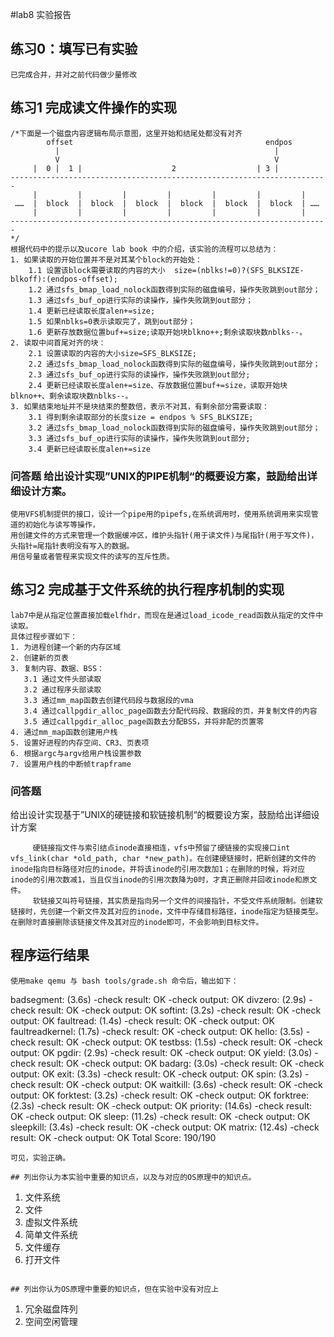 #lab8 实验报告

## 练习0：填写已有实验

```
已完成合并，并对之前代码做少量修改
```

## 练习1 完成读文件操作的实现
```
/*下面是一个磁盘内容逻辑布局示意图，这里开始和结尾处都没有对齐
        offset                                           endpos
          |                                                | 
          V                                                V
     |  0 |  1 |                    2                  | 3 |
-----------------------------------------------------------------------
     |         |         |         |         |         |         |
 ……  |  block  |  block  |  block  |  block  |  block  |  block  | ……
     |         |         |         |         |         |         |
-----------------------------------------------------------------------
*/
根据代码中的提示以及ucore lab book 中的介绍，该实验的流程可以总结为：
1. 如果读取的开始位置并不是对其某个block的开始处：
	1.1 设置该block需要读取的内容的大小  size=(nblks!=0)?(SFS_BLKSIZE-blkoff):(endpos-offset);
	1.2 通过sfs_bmap_load_nolock函数得到实际的磁盘编号，操作失败跳到out部分；
	1.3 通过sfs_buf_op进行实际的读操作，操作失败跳到out部分；
	1.4 更新已经读取长度alen+=size;
	1.5 如果nblks=0表示读取完了，跳到out部分；
	1.6 更新存放数据位置buf+=size;读取开始块blkno++;剩余读取块数nblks--。
2. 读取中间首尾对齐的块：
	2.1 设置读取的内容的大小size=SFS_BLKSIZE;
	2.2 通过sfs_bmap_load_nolock函数得到实际的磁盘编号，操作失败跳到out部分；
	2.3 通过sfs_buf_op进行实际的读操作，操作失败跳到out部分;
	2.4 更新已经读取长度alen+=size、存放数据位置buf+=size，读取开始块blkno++、剩余读取块数nblks--。
3. 如果结束地址并不是块结束的整数倍，表示不对其，有剩余部分需要读取：
	3.1 得到剩余读取部分的长度size = endpos % SFS_BLKSIZE;
	3.2 通过sfs_bmap_load_nolock函数得到实际的磁盘编号，操作失败跳到out部分；
	3.3 通过sfs_buf_op进行实际的读操作，操作失败跳到out部分;
	3.4 更新已经读取长度alen+=size
```

### 问答题 给出设计实现”UNIX的PIPE机制“的概要设方案，鼓励给出详细设计方案。
```
使用VFS机制提供的接口，设计一个pipe用的pipefs,在系统调用时，使用系统调用来实现管道的初始化与读写等操作，
用创建文件的方式来管理一个数据缓冲区，维护头指针(用于读文件)与尾指针(用于写文件)，头指针=尾指针表明没有写入的数据。
用信号量或者管程来实现文件的读写的互斥性质。
```

## 练习2 完成基于文件系统的执行程序机制的实现
```
lab7中是从指定位置直接加载elfhdr，而现在是通过load_icode_read函数从指定的文件中读取。
具体过程步骤如下：
1. 为进程创建一个新的内存区域
2. 创建新的页表
3. 复制内容、数据、BSS：
   3.1 通过文件头部读取
   3.2 通过程序头部读取
   3.3 通过mm_map函数去创建代码段与数据段的vma
   3.4 通过callpgdir_alloc_page函数去分配代码段、数据段的页，并复制文件的内容
   3.5 通过callpgdir_alloc_page函数去分配BSS，并将非配的页置零
4. 通过mm_map函数创建用户栈
5. 设置好进程的内存空间、CR3、页表项
6. 根据argc与argv给用户栈设置参数
7. 设置用户栈的中断帧trapframe
```

### 问答题
给出设计实现基于”UNIX的硬链接和软链接机制“的概要设方案，鼓励给出详细设计方案
```
     硬链接指文件与索引结点inode直接相连，vfs中预留了硬链接的实现接口int vfs_link(char *old_path, char *new_path)。在创建硬链接时，把新创建的文件的inode指向目标路径对应的inode，并将该inode的引用次数加1；在删除的时候，将对应inode的引用次数减1，当且仅当inode的引用次数降为0时，才真正删除并回收inode和原文件。
     软链接又叫符号链接，其实质是指向另一个文件的间接指针，不受文件系统限制。创建软链接时，先创建一个新文件及其对应的inode，文件中存储目标路径，inode指定为链接类型。在删除时直接删除该链接文件及其对应的inode即可，不会影响到目标文件。
```

## 程序运行结果
```
使用make qemu 与 bash tools/grade.sh 命令后，输出如下：
```
badsegment:              (3.6s)
  -check result:                             OK
  -check output:                             OK
divzero:                 (2.9s)
  -check result:                             OK
  -check output:                             OK
softint:                 (3.2s)
  -check result:                             OK
  -check output:                             OK
faultread:               (1.4s)
  -check result:                             OK
  -check output:                             OK
faultreadkernel:         (1.7s)
  -check result:                             OK
  -check output:                             OK
hello:                   (3.5s)
  -check result:                             OK
  -check output:                             OK
testbss:                 (1.5s)
  -check result:                             OK
  -check output:                             OK
pgdir:                   (2.9s)
  -check result:                             OK
  -check output:                             OK
yield:                   (3.0s)
  -check result:                             OK
  -check output:                             OK
badarg:                  (3.0s)
  -check result:                             OK
  -check output:                             OK
exit:                    (3.3s)
  -check result:                             OK
  -check output:                             OK
spin:                    (3.2s)
  -check result:                             OK
  -check output:                             OK
waitkill:                (3.6s)
  -check result:                             OK
  -check output:                             OK
forktest:                (3.2s)
  -check result:                             OK
  -check output:                             OK
forktree:                (2.3s)
  -check result:                             OK
  -check output:                             OK
priority:                (14.6s)
  -check result:                             OK
  -check output:                             OK
sleep:                   (11.2s)
  -check result:                             OK
  -check output:                             OK
sleepkill:               (3.4s)
  -check result:                             OK
  -check output:                             OK
matrix:                  (12.4s)
  -check result:                             OK
  -check output:                             OK
Total Score: 190/190
```
可见，实验正确。

## 列出你认为本实验中重要的知识点，以及与对应的OS原理中的知识点。
```
1. 文件系统
2. 文件
3. 虚拟文件系统
4. 简单文件系统
5. 文件缓存
6. 打开文件
```

## 列出你认为OS原理中重要的知识点，但在实验中没有对应上
```
1. 冗余磁盘阵列
2. 空间空闲管理
```

